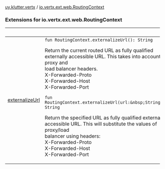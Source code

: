 [uy.klutter.vertx](../index.md) / [io.vertx.ext.web.RoutingContext](.)


### Extensions for io.vertx.ext.web.RoutingContext

|&nbsp;|&nbsp;|
|---|---|
| [externalizeUrl](externalize-url.md) | `fun RoutingContext.externalizeUrl(): String`<p>Return the current routed URL as fully qualified externally accessible URL.  This takes into account proxy and<br/>load balancer headers.<br/>X-Forwarded-Proto<br/>X-Forwarded-Host<br/>X-Forwarded-Port</p>`fun RoutingContext.externalizeUrl(url:&nbsp;String): String`<p>Return the specified URL as fully qualified external accessible URL.  This will substitute the values of proxy/load<br/>balancer using headers:<br/>X-Forwarded-Proto<br/>X-Forwarded-Host<br/>X-Forwarded-Port</p> |
